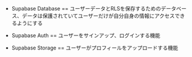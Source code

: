 - Supabase Database == ユーザーデータとRLSを保存するためのデータベース、データは保護されていてユーザーだけが自分自身の情報にアクセスできるようにする

- Supabase Auth == ユーザーをサインアップ、ログインする機能
- Supabase Storage == ユーザーがプロフィールをアップロードする機能

